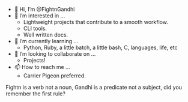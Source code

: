 - 👋 Hi, I’m @FightnGandhi
- 👀 I’m interested in ...
  - Lightweight projects that contribute to a smooth workflow. 
  - CLI tools.
  - Well written docs.
- 🌱 I’m currently learning ...
  - Python, Ruby, a little batch, a little bash, C, languages, life, etc
- 💞️ I’m looking to collaborate on ...
  - Projects!
- 📫 How to reach me ...
  - Carrier Pigeon preferred.


Fightn is a verb not a noun, Gandhi is a predicate not a subject, did you remember the first rule?
<!---
FightnGandhi/FightnGandhi is a ✨ special ✨ repository because its `README.md` (this file) appears on your GitHub profile.
You can click the Preview link to take a look at your changes.
--->
